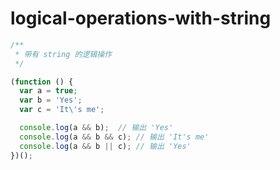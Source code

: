 # logical-operations-with-string

```js
/**
 * 带有 string 的逻辑操作
 */

(function () {
  var a = true;
  var b = 'Yes';
  var c = 'It\'s me';

  console.log(a && b);  // 输出 'Yes'
  console.log(a && b && c); // 输出 'It's me'
  console.log(a && b || c); // 输出 'Yes'
})();

```